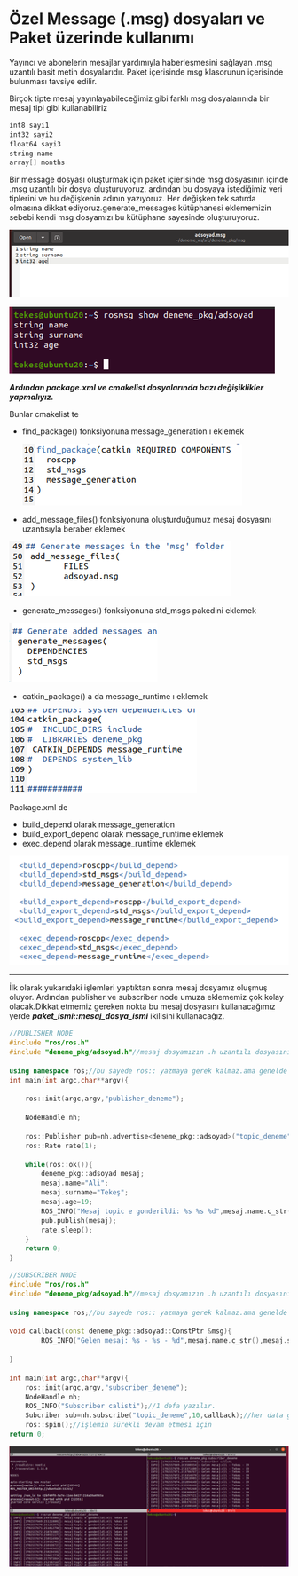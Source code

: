 # Özel Message (.msg) dosyaları ve Paket üzerinde kullanımı

Yayıncı ve abonelerin mesajlar yardımıyla haberleşmesini sağlayan .msg uzantılı basit metin dosyalarıdır. Paket içerisinde msg klasorunun içerisinde bulunması tavsiye edilir.

Birçok tipte mesaj yayınlayabileceğimiz gibi farklı msg dosyalarınıda bir mesaj tipi gibi kullanabiliriz

```cpp
int8 sayi1
int32 sayi2
float64 sayi3
string name
array[] months 
```

Bir message dosyası oluşturmak için paket içierisinde msg dosyasının içinde .msg uzantılı bir dosya oluşturuyoruz. ardından bu dosyaya istediğimiz veri tiplerini ve bu değişkenin adının yazıyoruz. Her değişken tek satırda olmasına dikkat ediyoruz.generate_messages kütüphanesi eklememizin sebebi kendi msg dosyamızı bu kütüphane sayesinde oluşturuyoruz.

![Untitled](images/Message_(msg)_dosyalari_ve_Paket_Uzerinde_Kullanimi/Untitled.png)

![Untitled](images/Message_(msg)_dosyalari_ve_Paket_Uzerinde_Kullanimi/Untitled%201.png)

***Ardından package.xml ve cmakelist dosyalarında bazı değişiklikler yapmalıyız.*** 

Bunlar cmakelist te

- find_package() fonksiyonuna message_generation ı eklemek
    
    ![Untitled](images/Message_(msg)_dosyalari_ve_Paket_Uzerinde_Kullanimi/Untitled%202.png)
    

- add_message_files() fonksiyonuna oluşturduğumuz mesaj dosyasını uzantısıyla beraber eklemek

![Untitled](images/Message_(msg)_dosyalari_ve_Paket_Uzerinde_Kullanimi/Untitled%203.png)

- generate_messages() fonksiyonuna std_msgs pakedini eklemek

![Untitled](images/Message_(msg)_dosyalari_ve_Paket_Uzerinde_Kullanimi/Untitled%204.png)

- catkin_package() a da message_runtime ı eklemek

![Untitled](images/Message_(msg)_dosyalari_ve_Paket_Uzerinde_Kullanimi/Untitled%205.png)

Package.xml de 

- build_depend olarak message_generation
- build_export_depend olarak message_runtime eklemek
- exec_depend olarak message_runtime eklemek

![Untitled](images/Message_(msg)_dosyalari_ve_Paket_Uzerinde_Kullanimi/Untitled%206.png)

---

İlk olarak yukarıdaki işlemleri yaptıktan sonra mesaj dosyamız oluşmuş oluyor. Ardından publisher ve subscriber node umuza eklememiz çok kolay olacak.Dikkat etmemiz gereken nokta bu mesaj dosyasını kullanacağımız yerde ***paket_ismi::mesaj_dosya_ismi*** ikilisini kullanacağız.

```cpp
//PUBLISHER NODE 
#include "ros/ros.h"
#include "deneme_pkg/adsoyad.h"//mesaj dosyamızın .h uzantılı dosyasının ekliyoruz.

using namespace ros;//bu sayede ros:: yazmaya gerek kalmaz.ama genelde kullanırlar.
int main(int argc,char**argv){

	ros::init(argc,argv,"publisher_deneme");

	NodeHandle nh;
	
	ros::Publisher pub=nh.advertise<deneme_pkg::adsoyad>("topic_deneme",10);
	ros::Rate rate(1);

	while(ros::ok()){
		deneme_pkg::adsoyad mesaj;
		mesaj.name="Ali";
		mesaj.surname="Tekeş";
		mesaj.age=19;
		ROS_INFO("Mesaj topic e gonderildi: %s %s %d",mesaj.name.c_str(),mesaj.surname.c_str(),mesaj.age);
		pub.publish(mesaj);
		rate.sleep();
	}
	return 0;
}
```

```cpp
//SUBSCRIBER NODE 
#include "ros/ros.h"
#include "deneme_pkg/adsoyad.h"//mesaj dosyamızın .h uzantılı dosyasının ekliyoruz.

using namespace ros;//bu sayede ros:: yazmaya gerek kalmaz.ama genelde kullanırlar.

void callback(const deneme_pkg::adsoyad::ConstPtr &msg){
		ROS_INFO("Gelen mesaj: %s - %s - %d",mesaj.name.c_str(),mesaj.surname.c_str(),mesaj.age);

}

int main(int argc,char**argv){
	ros::init(argc,argv,"subscriber_deneme");
	NodeHandle nh;
	ROS_INFO("Subscriber calisti");//1 defa yazılır.
	Subcriber sub=nh.subscribe("topic_deneme",10,callback);//her data geldiğinde çağırılacak olan fonksiyonu veriyoruz.
	ros::spin();//işlemin sürekli devam etmesi için
return 0;
```

![Untitled](images/Message_(msg)_dosyalari_ve_Paket_Uzerinde_Kullanimi/Untitled%207.png)